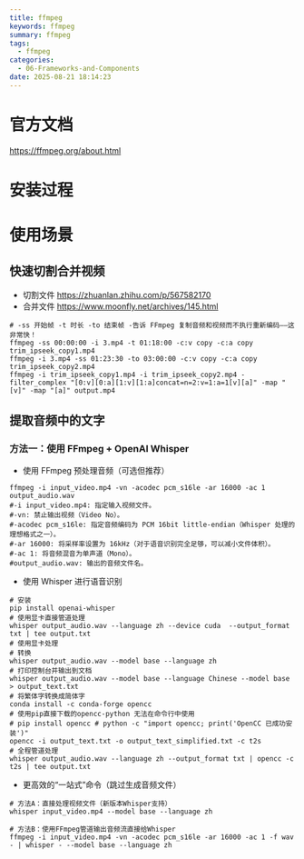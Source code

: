 ```yaml
---
title: ffmpeg
keywords: ffmpeg
summary: ffmpeg
tags:
  - ffmpeg
categories:
  - 06-Frameworks-and-Components
date: 2025-08-21 18:14:23
---
```


# 官方文档

https://ffmpeg.org/about.html

# 安装过程

# 使用场景

## 快速切割合并视频

+ 切割文件 https://zhuanlan.zhihu.com/p/567582170
+ 合并文件 https://www.moonfly.net/archives/145.html

```shell
# -ss 开始帧 -t 时长 -to 结束帧 -告诉 FFmpeg 复制音频和视频而不执行重新编码——这非常快！
ffmpeg -ss 00:00:00 -i 3.mp4 -t 01:18:00 -c:v copy -c:a copy  trim_ipseek_copy1.mp4
ffmpeg -i 3.mp4 -ss 01:23:30 -to 03:00:00 -c:v copy -c:a copy  trim_ipseek_copy2.mp4
ffmpeg -i trim_ipseek_copy1.mp4 -i trim_ipseek_copy2.mp4 -filter_complex "[0:v][0:a][1:v][1:a]concat=n=2:v=1:a=1[v][a]" -map "[v]" -map "[a]" output.mp4
```

## 提取音频中的文字

### 方法一：使用 FFmpeg + OpenAI Whisper

+ 使用 FFmpeg 预处理音频（可选但推荐）

```shell
ffmpeg -i input_video.mp4 -vn -acodec pcm_s16le -ar 16000 -ac 1 output_audio.wav
#-i input_video.mp4: 指定输入视频文件。
#-vn: 禁止输出视频（Video No）。
#-acodec pcm_s16le: 指定音频编码为 PCM 16bit little-endian（Whisper 处理的理想格式之一）。
#-ar 16000: 将采样率设置为 16kHz（对于语音识别完全足够，可以减小文件体积）。
#-ac 1: 将音频混音为单声道（Mono）。
#output_audio.wav: 输出的音频文件名。
```

+ 使用 Whisper 进行语音识别

```shell
# 安装
pip install openai-whisper
# 使用显卡直接管道处理
whisper output_audio.wav --language zh --device cuda  --output_format txt | tee output.txt
# 使用显卡处理
# 转换
whisper output_audio.wav --model base --language zh
# 打印控制台并输出到文档
whisper output_audio.wav --model base --language Chinese --model base > output_text.txt
# 将繁体字转换成简体字
conda install -c conda-forge opencc 
# 使用pip直接下载的opencc-python 无法在命令行中使用
# pip install opencc # python -c "import opencc; print('OpenCC 已成功安装')"
opencc -i output_text.txt -o output_text_simplified.txt -c t2s
# 全程管道处理
whisper output_audio.wav --language zh --output_format txt | opencc -c t2s | tee output.txt
```

+ 更高效的“一站式”命令（跳过生成音频文件）

```shell
# 方法A：直接处理视频文件（新版本Whisper支持）
whisper input_video.mp4 --model base --language zh

# 方法B：使用FFmpeg管道输出音频流直接给Whisper
ffmpeg -i input_video.mp4 -vn -acodec pcm_s16le -ar 16000 -ac 1 -f wav - | whisper - --model base --language zh
```